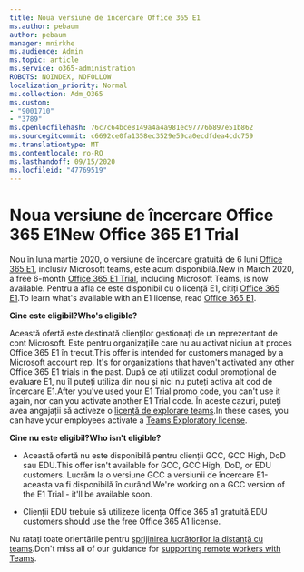 ```yaml
---
title: Noua versiune de încercare Office 365 E1
ms.author: pebaum
author: pebaum
manager: mnirkhe
ms.audience: Admin
ms.topic: article
ms.service: o365-administration
ROBOTS: NOINDEX, NOFOLLOW
localization_priority: Normal
ms.collection: Adm_O365
ms.custom:
- "9001710"
- "3789"
ms.openlocfilehash: 76c7c64bce8149a4a4a981ec97776b897e51b862
ms.sourcegitcommit: c6692ce0fa1358ec3529e59ca0ecdfdea4cdc759
ms.translationtype: MT
ms.contentlocale: ro-RO
ms.lasthandoff: 09/15/2020
ms.locfileid: "47769519"
---
```

# <a name="new-office-365-e1-trial"></a><span data-ttu-id="db1ca-102">Noua versiune de încercare Office 365 E1</span><span class="sxs-lookup"><span data-stu-id="db1ca-102">New Office 365 E1 Trial</span></span>

<span data-ttu-id="db1ca-103">Nou în luna martie 2020, o versiune de încercare gratuită de 6 luni [Office 365 E1](https://docs.microsoft.com/MicrosoftTeams/e1-trial-license), inclusiv Microsoft teams, este acum disponibilă.</span><span class="sxs-lookup"><span data-stu-id="db1ca-103">New in March 2020, a free 6-month [Office 365 E1 Trial](https://docs.microsoft.com/MicrosoftTeams/e1-trial-license), including Microsoft Teams, is now available.</span></span> <span data-ttu-id="db1ca-104">Pentru a afla ce este disponibil cu o licență E1, citiți [Office 365 E1](https://www.microsoft.com/microsoft-365/business/office-365-enterprise-e1-business-software).</span><span class="sxs-lookup"><span data-stu-id="db1ca-104">To learn what's available with an E1 license, read [Office 365 E1](https://www.microsoft.com/microsoft-365/business/office-365-enterprise-e1-business-software).</span></span>

<span data-ttu-id="db1ca-105">**Cine este eligibil?**</span><span class="sxs-lookup"><span data-stu-id="db1ca-105">**Who's eligible?**</span></span>

<span data-ttu-id="db1ca-106">Această ofertă este destinată clienților gestionați de un reprezentant de cont Microsoft. Este pentru organizațiile care nu au activat niciun alt proces Office 365 E1 în trecut.</span><span class="sxs-lookup"><span data-stu-id="db1ca-106">This offer is intended for customers managed by a Microsoft account rep. It's for organizations that haven't activated any other Office 365 E1 trials in the past.</span></span> <span data-ttu-id="db1ca-107">După ce ați utilizat codul promoțional de evaluare E1, nu îl puteți utiliza din nou și nici nu puteți activa alt cod de încercare E1.</span><span class="sxs-lookup"><span data-stu-id="db1ca-107">After you've used your E1 Trial promo code, you can't use it again, nor can you activate another E1 Trial code.</span></span> <span data-ttu-id="db1ca-108">În aceste cazuri, puteți avea angajații să activeze o [licență de explorare teams](https://docs.microsoft.com/MicrosoftTeams/teams-exploratory).</span><span class="sxs-lookup"><span data-stu-id="db1ca-108">In these cases, you can have your employees activate a [Teams Exploratory license](https://docs.microsoft.com/MicrosoftTeams/teams-exploratory).</span></span>

<span data-ttu-id="db1ca-109">**Cine nu este eligibil?**</span><span class="sxs-lookup"><span data-stu-id="db1ca-109">**Who isn't eligible?**</span></span>

- <span data-ttu-id="db1ca-110">Această ofertă nu este disponibilă pentru clienții GCC, GCC High, DoD sau EDU.</span><span class="sxs-lookup"><span data-stu-id="db1ca-110">This offer isn't available for GCC, GCC High, DoD, or EDU customers.</span></span> <span data-ttu-id="db1ca-111">Lucrăm la o versiune GCC a versiunii de încercare E1-aceasta va fi disponibilă în curând.</span><span class="sxs-lookup"><span data-stu-id="db1ca-111">We're working on a GCC version of the E1 Trial - it'll be available soon.</span></span>

 - <span data-ttu-id="db1ca-112">Clienții EDU trebuie să utilizeze licența Office 365 a1 gratuită.</span><span class="sxs-lookup"><span data-stu-id="db1ca-112">EDU customers should use the free Office 365 A1 license.</span></span>

<span data-ttu-id="db1ca-113">Nu ratați toate orientările pentru [sprijinirea lucrătorilor la distanță cu teams](https://docs.microsoft.com/MicrosoftTeams/support-remote-work-with-teams).</span><span class="sxs-lookup"><span data-stu-id="db1ca-113">Don't miss all of our guidance for [supporting remote workers with Teams](https://docs.microsoft.com/MicrosoftTeams/support-remote-work-with-teams).</span></span>
